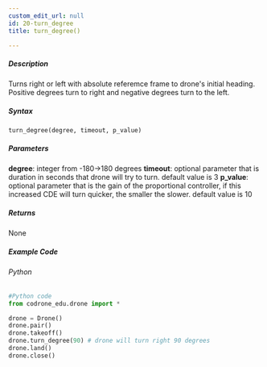 ```yaml
---
custom_edit_url: null
id: 20-turn_degree
title: turn_degree()

---
```


##### Description

Turns right or left with absolute referemce frame to drone's initial heading. Positive degrees turn to right and negative degrees turn to the left.


##### Syntax
```turn_degree(degree, timeout, p_value)```

##### Parameters
**degree**: integer from -180->180 degrees
**timeout**: optional parameter that is duration in seconds that drone will try to turn. default value is 3
**p_value**: optional parameter that is the gain of the proportional controller, if this increased CDE will turn quicker, the smaller the slower. default value is 10

##### Returns

None

##### Example Code
###### Python
```python
#Python code
from codrone_edu.drone import *

drone = Drone()
drone.pair()
drone.takeoff()
drone.turn_degree(90) # drone will turn right 90 degrees
drone.land()
drone.close()
```